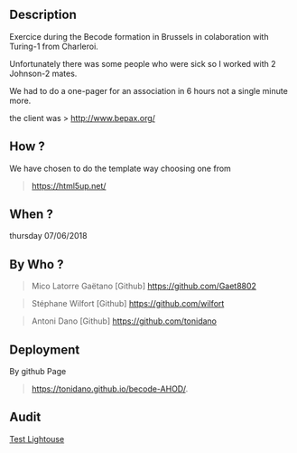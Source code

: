 ## Description

Exercice during the Becode formation in Brussels in colaboration with Turing-1 from Charleroi.

Unfortunately there was some people who were sick so I worked with 2 Johnson-2 mates.

We had to do a one-pager for an association in 6 hours not a single minute more.

the client was > http://www.bepax.org/

## How ?

We have chosen to do the template way choosing one from

> https://html5up.net/

## When ?

thursday 07/06/2018

## By Who ?

>Mico Latorre Gaëtano
[Github] https://github.com/Gaet8802

>Stéphane Wilfort
[Github] https://github.com/wilfort

>Antoni Dano
[Github] https://github.com/tonidano

## Deployment

By github Page

> https://tonidano.github.io/becode-AHOD/.

## Audit
[Test Lightouse](test-lighthouse.png)